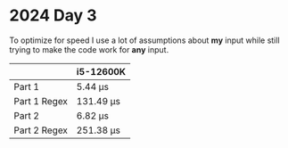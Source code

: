 # 2024 Day 3

To optimize for speed I use a lot of assumptions about **my** input while still trying to make the code work for **any** input.

|              | i5-12600K |
| ------------ | --------- |
| Part 1       | 5.44 µs   |
| Part 1 Regex | 131.49 µs |
| Part 2       | 6.82 µs   |
| Part 2 Regex | 251.38 µs |
